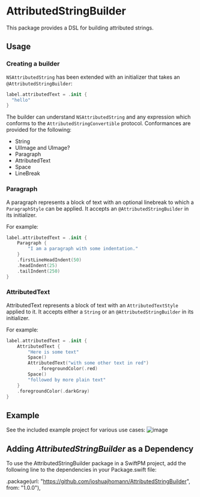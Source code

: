 # AttributedStringBuilder

This package provides a DSL for building attributed strings.

## Usage

### Creating a builder

`NSAttributedString` has been extended with an initializer that takes an `@AttributedStringBuilder`:
```Swift
label.attributedText = .init {
  "hello"
}
```
The builder can understand `NSAttributedString` and any expression which conforms to the `AttributedStringConvertible` protocol.  Conformances are provided for the following:
  * String
  * UIImage and UImage?
  * Paragraph
  * AttributedText
  * Space
  * LineBreak

### Paragraph
A paragraph represents a block of text with an optional linebreak to which a `ParagraphStyle` can be applied.  It accepts an `@AttributedStringBuilder` in its initializer.

For example:
```Swift
label.attributedText = .init {
    Paragraph {
        "I am a paragraph with some indentation."
    }
    .firstLineHeadIndent(50)
    .headIndent(25)
    .tailIndent(250)
}
```
### AttributedText
AttributedText represents a block of text with an `AttributedTextStyle` applied to it.  It accepts either a `String` or an `@AttributedStringBuilder` in its initializer.

For example:
```Swift
label.attributedText = .init {
    AttributedText {
        "Here is some text"
        Space()
        AttributedText("with some other text in red")
            .foregroundColor(.red)
        Space()
        "followed by more plain text"
    }
    .foregroundColor(.darkGray)
}
```


## Example

See the included example project for various use cases:
![image](./preview.gif "Preview")

## Adding *AttributedStringBuilder* as a Dependency

To use the AttributedStringBuilder package in a SwiftPM project, add the following line to the dependencies in your Package.swift file:

.package(url: "https://github.com/joshuajhomann/AttributedStringBuilder", from: "1.0.0"),
